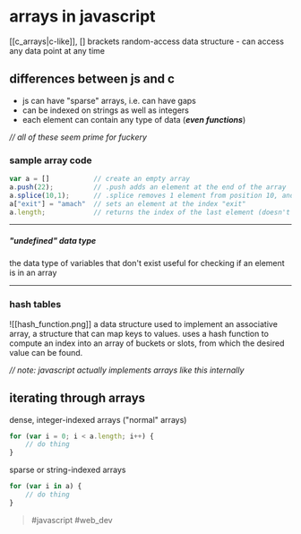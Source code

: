 # arrays in javascript
[[c_arrays|c-like]], [] brackets
random-access data structure - can access any data point at any time

## differences between js and c
- js can have "sparse" arrays, i.e. can have gaps
- can be indexed on strings as well as integers
- each element can contain any type of data (***even functions***)

_// all of these seem prime for fuckery_

### sample array code
```js
var a = []           // create an empty array
a.push(22);          // .push adds an element at the end of the array
a.splice(10,1);      // .splice removes 1 element from position 10, and shifts the rest down
a["exit"] = "amach"  // sets an element at the index "exit"
a.length;            // returns the index of the last element (doesn't make much sense here)
```

---
##### "undefined" data type
the data type of variables that don't exist
useful for checking if an element is in an array

---
### hash tables
![[hash_function.png]]
a data structure used to implement an associative array, a structure that can map keys to values. uses a hash function to compute an index into an array of buckets or slots, from which the desired value can be found.

_// note: javascript actually implements arrays like this internally_


## iterating through arrays
dense, integer-indexed arrays ("normal" arrays)
```js
for (var i = 0; i < a.length; i++) {
	// do thing
}
```

sparse or string-indexed arrays
```js
for (var i in a) {
	// do thing
}
```

> #javascript #web_dev 